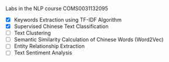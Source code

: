 Labs in the NLP course COMS0031132095
- [x] Keywords Extraction using TF-IDF Algorithm
- [x] Supervised Chinese Text Classification
- [ ] Text Clustering
- [ ] Semantic Similarity Calculation of Chinese Words (Word2Vec)
- [ ] Entity Relationship Extraction
- [ ] Text Sentiment Analysis
